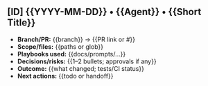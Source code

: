 ## [ID] {{YYYY-MM-DD}} • {{Agent}} • {{Short Title}}
- **Branch/PR:** {{branch}} → {{PR link or #}}
- **Scope/files:** {{paths or glob}}
- **Playbooks used:** {{docs/prompts/...}}
- **Decisions/risks:** {{1–2 bullets; approvals if any}}
- **Outcome:** {{what changed; tests/CI status}}
- **Next actions:** {{todo or handoff}}